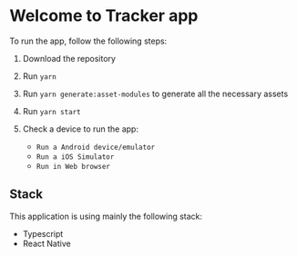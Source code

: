 # Welcome to Tracker app

To run the app, follow the following steps:

1. Download the repository
2. Run `yarn`
3. Run `yarn generate:asset-modules` to generate all the necessary assets
4. Run `yarn start`
5. Check a device to run the app:

    * `Run a Android device/emulator`
    * `Run a iOS Simulator`
    * `Run in Web browser`

## Stack

This application is using mainly the following stack:

* Typescript
* React Native